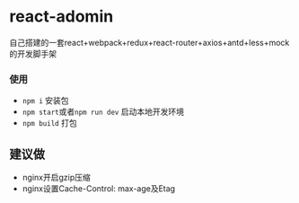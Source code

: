 # react-adomin
自己搭建的一套react+webpack+redux+react-router+axios+antd+less+mock的开发脚手架

### 使用
* `npm i` 安装包
* `npm start`或者`npm run dev` 启动本地开发环境
* `npm build` 打包

## 建议做
* nginx开启gzip压缩
* nginx设置Cache-Control: max-age及Etag